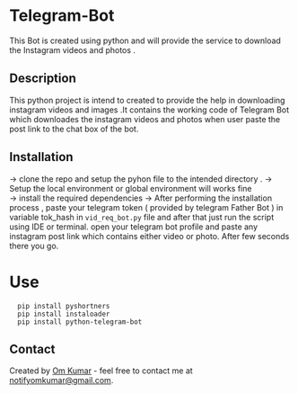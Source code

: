 # Telegram-Bot
This Bot is created using python and will provide the service to download the Instagram videos and photos . 

## Description
 This python project is intend to created to provide the help in downloading instagram videos and images .It contains the working code of Telegram Bot which downloades the instagram videos and photos when user paste the post link to the chat box of the bot.

## Installation
   -> clone the repo and setup the pyhon file to the intended directory .
   -> Setup the local environment or global environment will works fine    
   -> install the required dependencies 
   ->  After performing the installation process , paste your telegram token ( provided by telegram Father Bot ) in variable 
       tok_hash in   `vid_req_bot.py` file and after that just run the  script using IDE or terminal.
       open your telegram bot profile and paste any instagram post link which contains either video or photo.
       After few seconds there you go.
      
# Use
      pip install pyshortners
      pip install instaloader
      pip install python-telegram-bot

## Contact
Created by [Om Kumar](https://github.com/om-kumar07) - feel free to contact me at notifyomkumar@gmail.com.
